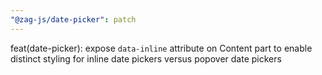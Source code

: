 ```yaml
---
"@zag-js/date-picker": patch
---
```


feat(date-picker): expose `data-inline` attribute on Content part to enable distinct styling for inline date pickers versus popover date pickers
